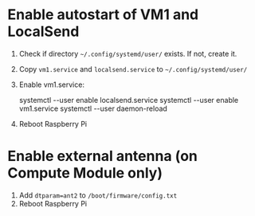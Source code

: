 # Enable autostart of VM1 and LocalSend

1) Check if directory `~/.config/systemd/user/` exists. If not, create it.
2) Copy `vm1.service` and `localsend.service` to `~/.config/systemd/user/`
3) Enable vm1.service:

    systemctl --user enable localsend.service
    systemctl --user enable vm1.service
    systemctl --user daemon-reload

4) Reboot Raspberry Pi

# Enable external antenna (on Compute Module only)

1) Add `dtparam=ant2` to `/boot/firmware/config.txt`
2) Reboot Raspberry Pi